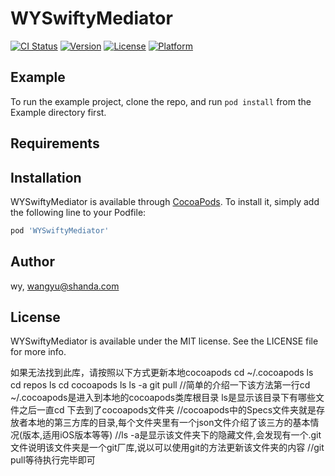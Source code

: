 # WYSwiftyMediator

[![CI Status](https://img.shields.io/travis/wy/WYSwiftyMediator.svg?style=flat)](https://travis-ci.org/wy/WYSwiftyMediator)
[![Version](https://img.shields.io/cocoapods/v/WYSwiftyMediator.svg?style=flat)](https://cocoapods.org/pods/WYSwiftyMediator)
[![License](https://img.shields.io/cocoapods/l/WYSwiftyMediator.svg?style=flat)](https://cocoapods.org/pods/WYSwiftyMediator)
[![Platform](https://img.shields.io/cocoapods/p/WYSwiftyMediator.svg?style=flat)](https://cocoapods.org/pods/WYSwiftyMediator)

## Example

To run the example project, clone the repo, and run `pod install` from the Example directory first.

## Requirements

## Installation

WYSwiftyMediator is available through [CocoaPods](https://cocoapods.org). To install
it, simply add the following line to your Podfile:

```ruby
pod 'WYSwiftyMediator'
```

## Author

wy, wangyu@shanda.com

## License

WYSwiftyMediator is available under the MIT license. See the LICENSE file for more info.

如果无法找到此库，请按照以下方式更新本地cocoapods
cd ~/.cocoapods
ls
cd repos
ls
cd cocoapods
ls
ls -a
git pull
//简单的介绍一下该方法第一行cd ~/.cocoapods是进入到本地的cocoapods类库根目录 ls是显示该目录下有哪些文件之后一直cd 下去到了cocoapods文件夹
//cocoapods中的Specs文件夹就是存放者本地的第三方库的目录,每个文件夹里有一个json文件介绍了该三方的基本情况(版本,适用iOS版本等等)
//ls -a是显示该文件夹下的隐藏文件,会发现有一个.git文件说明该文件夹是一个git厂库,说以可以使用git的方法更新该文件夹的内容 
//git pull等待执行完毕即可
